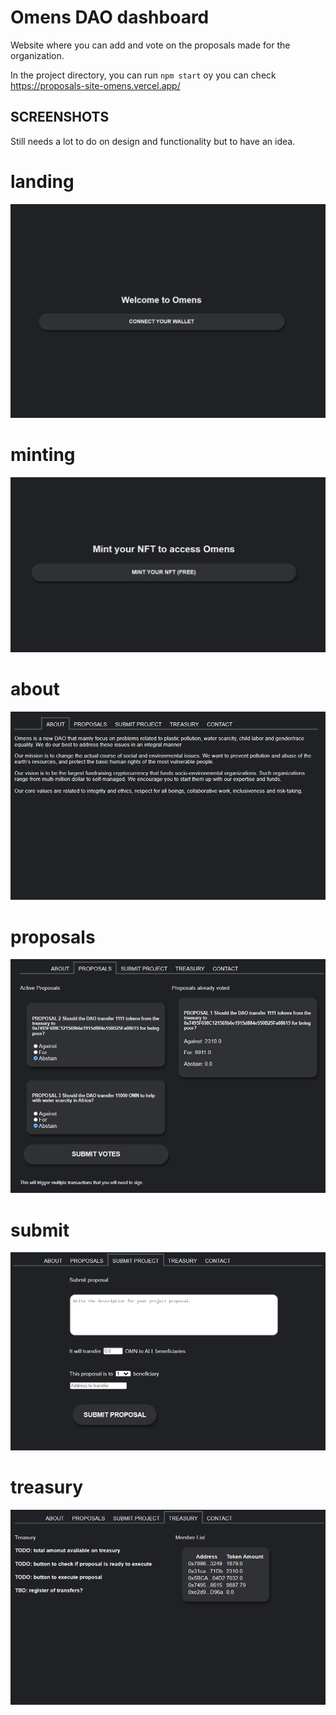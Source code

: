 # Omens DAO dashboard

Website where you can add and vote on the proposals made for the organization.

In the project directory, you can run `npm start` oy you can check https://proposals-site-omens.vercel.app/


## SCREENSHOTS

Still needs a lot to do on design and functionality but to have an idea.

# landing

![alt text](https://github.com/perassijulian/proposalsSiteOmens/blob/main/screenshots/landing.PNG)

# minting

![alt text](https://github.com/perassijulian/proposalsSiteOmens/blob/main/screenshots/minting.PNG)

# about

![alt text](https://github.com/perassijulian/proposalsSiteOmens/blob/main/screenshots/about.PNG)

# proposals

![alt text](https://github.com/perassijulian/proposalsSiteOmens/blob/main/screenshots/proposals.PNG)

# submit

![alt text](https://github.com/perassijulian/proposalsSiteOmens/blob/main/screenshots/submit.PNG)

# treasury

![alt text](https://github.com/perassijulian/proposalsSiteOmens/blob/main/screenshots/treasury.PNG)
